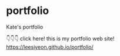# portfolio
 Kate's portfolio

👇👇👇 click here! this is my portfolio web site!  
https://leesiyeon.github.io/portfolio/
